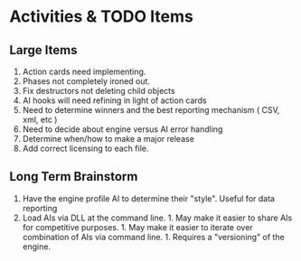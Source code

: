 # Activities & TODO Items #

## Large Items ##

  1. Action cards need implementing.
  1. Phases not completely ironed out.
  1. Fix destructors not deleting child objects
  1. AI hooks will need refining in light of action cards
  1. Need to determine winners and the best reporting mechanism ( CSV, xml, etc )
  1. Need to decide about engine versus AI error handling
  1. Determine when/how to make a major release
  1. Add correct licensing to each file.

## Long Term Brainstorm ##

  1. Have the engine profile AI to determine their "style". Useful for data reporting
  1. Load AIs via DLL at the command line.
    1. May make it easier to share AIs for competitive purposes.
    1. May make it easier to iterate over combination of AIs via command line.
    1. Requires a "versioning" of the engine.